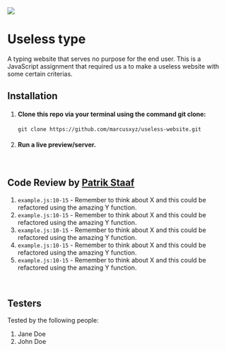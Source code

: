 <img src="https://media.giphy.com/media/Jgseef7j4vEfV4L9Ii/giphy.gif">

# Useless type

A typing website that serves no purpose for the end user. This is a JavaScript assignment that required us a to make a useless website with some certain criterias.

## Installation

1. #### Clone this repo via your terminal using the command git clone:

    ```
    git clone https://github.com/marcusxyz/useless-website.git
    ```

2. #### Run a live preview/server.

<br>

## Code Review by [Patrik Staaf](https://github.com/patrikstaaf)

1. `example.js:10-15` - Remember to think about X and this could be refactored using the amazing Y function.
1. `example.js:10-15` - Remember to think about X and this could be refactored using the amazing Y function.
1. `example.js:10-15` - Remember to think about X and this could be refactored using the amazing Y function.
1. `example.js:10-15` - Remember to think about X and this could be refactored using the amazing Y function.
1. `example.js:10-15` - Remember to think about X and this could be refactored using the amazing Y function.

<br>

## Testers

Tested by the following people:

1. Jane Doe
2. John Doe
